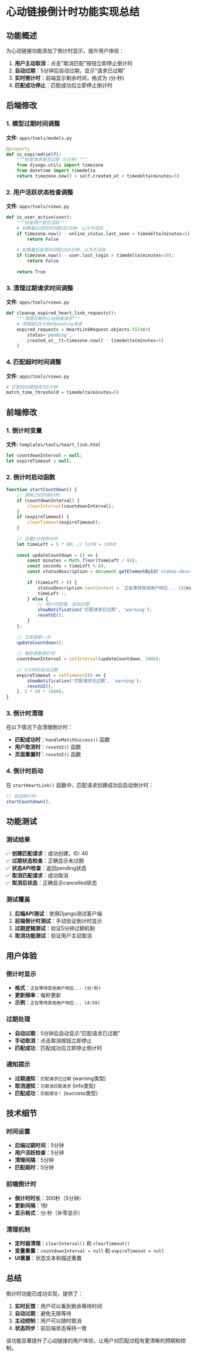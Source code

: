 # 心动链接倒计时功能实现总结

## 功能概述

为心动链接功能添加了倒计时显示，提升用户体验：

1. **用户主动取消**：点击"取消匹配"按钮立即停止倒计时
2. **自动过期**：5分钟后自动过期，显示"请求已过期"
3. **实时倒计时**：前端显示剩余时间，格式为 (分:秒)
4. **匹配成功停止**：匹配成功后立即停止倒计时

## 后端修改

### 1. 模型过期时间调整

**文件**: `apps/tools/models.py`

```python
@property
def is_expired(self):
    """检查请求是否过期（5分钟）"""
    from django.utils import timezone
    from datetime import timedelta
    return timezone.now() > self.created_at + timedelta(minutes=5)
```

### 2. 用户活跃状态检查调整

**文件**: `apps/tools/views.py`

```python
def is_user_active(user):
    """检查用户是否活跃"""
    # 如果最后活跃时间超过5分钟，认为不活跃
    if timezone.now() - online_status.last_seen > timedelta(minutes=5):
        return False
    
    # 如果最后登录时间超过10分钟，认为不活跃
    if timezone.now() - user.last_login > timedelta(minutes=10):
        return False
    
    return True
```

### 3. 清理过期请求时间调整

**文件**: `apps/tools/views.py`

```python
def cleanup_expired_heart_link_requests():
    """清理过期的心动链接请求"""
    # 清理超过5分钟的pending请求
    expired_requests = HeartLinkRequest.objects.filter(
        status='pending',
        created_at__lt=timezone.now() - timedelta(minutes=5)
    )
```

### 4. 匹配超时时间调整

**文件**: `apps/tools/views.py`

```python
# 匹配时间阈值改为5分钟
match_time_threshold = timedelta(minutes=5)
```

## 前端修改

### 1. 倒计时变量

**文件**: `templates/tools/heart_link.html`

```javascript
let countdownInterval = null;
let expireTimeout = null;
```

### 2. 倒计时启动函数

```javascript
function startCountdown() {
    // 清除之前的倒计时
    if (countdownInterval) {
        clearInterval(countdownInterval);
    }
    if (expireTimeout) {
        clearTimeout(expireTimeout);
    }
    
    // 设置5分钟倒计时
    let timeLeft = 5 * 60; // 5分钟 = 300秒
    
    const updateCountdown = () => {
        const minutes = Math.floor(timeLeft / 60);
        const seconds = timeLeft % 60;
        const statusDescription = document.getElementById('status-description');
        
        if (timeLeft > 0) {
            statusDescription.textContent = `正在等待其他用户响应... (${minutes}:${seconds.toString().padStart(2, '0')})`;
            timeLeft--;
        } else {
            // 倒计时结束，自动过期
            showNotification('匹配请求已过期', 'warning');
            resetUI();
        }
    };
    
    // 立即更新一次
    updateCountdown();
    
    // 每秒更新倒计时
    countdownInterval = setInterval(updateCountdown, 1000);
    
    // 5分钟后自动过期
    expireTimeout = setTimeout(() => {
        showNotification('匹配请求已过期', 'warning');
        resetUI();
    }, 5 * 60 * 1000);
}
```

### 3. 倒计时清理

在以下情况下会清理倒计时：

- **匹配成功时**：`handleMatchSuccess()` 函数
- **用户取消时**：`resetUI()` 函数
- **页面重置时**：`resetUI()` 函数

### 4. 倒计时启动

在 `startHeartLink()` 函数中，匹配请求创建成功后启动倒计时：

```javascript
// 启动倒计时
startCountdown();
```

## 功能测试

### 测试结果

✅ **创建匹配请求**：成功创建，ID: 40  
✅ **过期状态检查**：正确显示未过期  
✅ **状态API检查**：返回pending状态  
✅ **取消匹配请求**：成功取消  
✅ **取消后状态**：正确显示cancelled状态  

### 测试覆盖

1. **后端API测试**：使用Django测试客户端
2. **前端倒计时测试**：手动验证倒计时显示
3. **过期逻辑测试**：验证5分钟过期机制
4. **取消功能测试**：验证用户主动取消

## 用户体验

### 倒计时显示

- **格式**：`正在等待其他用户响应... (分:秒)`
- **更新频率**：每秒更新
- **示例**：`正在等待其他用户响应... (4:59)`

### 过期处理

- **自动过期**：5分钟后自动显示"匹配请求已过期"
- **手动取消**：点击取消按钮立即停止
- **匹配成功**：匹配成功后立即停止倒计时

### 通知提示

- **过期通知**：`匹配请求已过期` (warning类型)
- **取消通知**：`已取消匹配请求` (info类型)
- **匹配成功**：`匹配成功！` (success类型)

## 技术细节

### 时间设置

- **后端过期时间**：5分钟
- **用户活跃检查**：5分钟
- **清理间隔**：5分钟
- **匹配超时**：5分钟

### 前端倒计时

- **倒计时时长**：300秒（5分钟）
- **更新间隔**：1秒
- **显示格式**：分:秒（补零显示）

### 清理机制

- **定时器清理**：`clearInterval()` 和 `clearTimeout()`
- **变量重置**：`countdownInterval = null` 和 `expireTimeout = null`
- **UI重置**：状态文本和描述重置

## 总结

倒计时功能已成功实现，提供了：

1. **实时反馈**：用户可以看到剩余等待时间
2. **自动过期**：避免无限等待
3. **主动控制**：用户可以随时取消
4. **状态同步**：前后端状态保持一致

该功能显著提升了心动链接的用户体验，让用户对匹配过程有更清晰的预期和控制。 